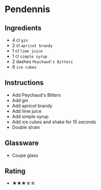 # Pendennis

## Ingredients
- 4 cl `gin`
- 2 cl `apricot brandy`
- 1 cl `lime juice` <!-- - 2 cl `lime juice` -->
- 1 cl `simple syrup`
- 2 dashes `Peychaud's Bitters`
- 8 `ice cubes`

## Instructions
- Add Peychaud's Bitters
- Add gin
- Add apricot brandy
- Add lime juice
- Add simple syrup
- Add ice cubes and shake for 15 seconds
- Double strain

## Glassware
- Coupe glass

## Rating
- ★★★☆☆